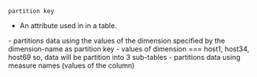 `partition key`
- An attribute used in <partitioning data> in a table. 

<dimension key> 
- partitions data using the values of the dimension specified by the dimension-name as partition key
- values of dimension === host1, host34, host69
    so, data will be partition into 3 sub-tables

<measure key>
- partitions data using measure names (values of the <measure_name> column)

<!--------------------------------------------------------------------------------->
